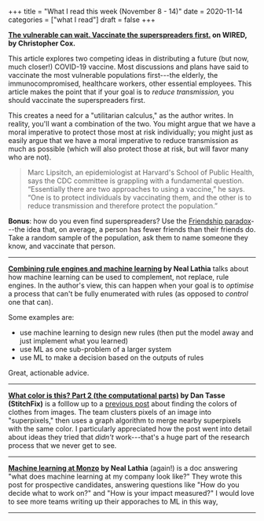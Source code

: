 +++
title = "What I read this week (November 8 - 14)"
date = 2020-11-14
categories = ["what I read"]
draft = false
+++


<!--more-->

**[The vulnerable can wait. Vaccinate the superspreaders first.](https://www.wired.com/story/covid-19-vaccine-super-spreaders/) on WIRED, by Christopher Cox.**

This article explores two competing ideas in distributing a future (but now, much closer!) COVID-19 vaccine.
Most discussions and plans have said to vaccinate the most vulnerable populations first---the elderly, the immunocompromised, healthcare workers, other essential employees.
This article makes the point that if your goal is to *reduce transmission,* you should vaccinate the superspreaders first.

This creates a need for a "utilitarian calculus," as the author writes.
In reality, you'll want a combination of the two.
You might argue that we have a moral imperative to protect those most at risk individually; you might just as easily argue that we have a moral imperative to reduce transmission as much as possible (which will also protect those at risk, but will favor many who are not).

> Marc Lipsitch, an epidemiologist at Harvard's School of Public Health, says the CDC committee is grappling with a fundamental question. “Essentially there are two approaches to using a vaccine,” he says. “One is to protect individuals by vaccinating them, and the other is to reduce transmission and therefore protect the population.”

**Bonus**: how do you even find superspreaders?
Use the [Friendship paradox](https://en.wikipedia.org/wiki/Friendship_paradox)---the idea that, on average, a person has fewer friends than their friends do.
Take a random sample of the population, ask them to name someone they know, and vaccinate that person.

---

**[Combining rule engines and machine learning](https://nlathia.github.io/2020/10/ML-and-rule-engines.html) by Neal Lathia** talks about how machine learning can be used to complement, not replace, rule engines.
In the author's view, this can happen when your goal is to *optimise* a process that can't be fully enumerated with rules (as opposed to *control* one that can).

Some examples are:
 * use machine learning to design new rules (then put the model away and just implement what you learned)
 * use ML as one sub-problem of a larger system
 * use ML to make a decision based on the outputs of rules

Great, actionable advice.

---

**[What color is this? Part 2 (the computational parts)](https://multithreaded.stitchfix.com/blog/2020/10/13/what-color-is-this-part-2) by Dan Tasse (StitchFix)** is a folllow up to a [previous post](https://multithreaded.stitchfix.com/blog/2020/09/02/what-color-is-this/) about finding the colors of clothes from images.
The team clusters pixels of an image into "superpixels," then uses a graph algorithm to merge nearby superpixels with the same color.
I particularly appreciated how the post went into detail about ideas they tried that *didn't* work---that's a huge part of the research process that we never get to see.

---

**[Machine learning at Monzo](https://nlathia.github.io/2020/10/Monzo-ML.html) by Neal Lathia** (again!) is a doc answering "what does machine learning at my company look like?"
They wrote this post for prospective candidates, answering questions like "How do you decide what to work on?" and "How is your impact measured?"
I would love to see more teams writing up their apporaches to ML in this way,

---




